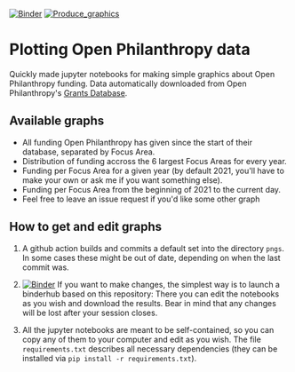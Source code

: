 [![Binder](https://mybinder.org/badge_logo.svg)](https://mybinder.org/v2/gh/vlipiainen/openphil-analysis-graphics/HEAD) [![Produce_graphics](https://github.com/vlipiainen/openphil-analysis-graphics/actions/workflows/produce_graphics.yml/badge.svg)](https://github.com/vlipiainen/openphil-analysis-graphics/actions/workflows/produce_graphics.yml)

# Plotting Open Philanthropy data

Quickly made jupyter notebooks for making simple graphics about Open Philanthropy funding. Data automatically downloaded from Open Philanthropy's [Grants Database](https://www.openphilanthropy.org/giving/grants).

## Available graphs
- All funding Open Philanthropy has given since the start of their database, separated by Focus Area.
- Distribution of funding accross the 6 largest Focus Areas for every year.
- Funding per Focus Area for a given year (by default 2021, you'll have to make your own or ask me if you want something else).
- Funding per Focus Area from the beginning of 2021 to the current day.
- Feel free to leave an issue request if you'd like some other graph

## How to get and edit graphs
1. A github action builds and commits a default set into the directory `pngs`. In some cases these might be out of date, depending on when the last commit was.

2. [![Binder](https://mybinder.org/badge_logo.svg)](https://mybinder.org/v2/gh/vlipiainen/openphil-analysis-graphics/HEAD) If you want to make changes, the simplest way is to launch a binderhub based on this repository:  There you can edit the notebooks as you wish and download the results. Bear in mind that any changes will be lost after your session closes.

3. All the jupyter notebooks are meant to be self-contained, so you can copy any of them to your computer and edit as you wish. The file `requirements.txt` describes all necessary dependencies (they can be installed via `pip install -r requirements.txt`).